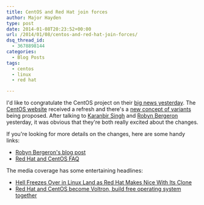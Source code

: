 ```yaml
---
title: CentOS and Red Hat join forces
author: Major Hayden
type: post
date: 2014-01-08T20:23:52+00:00
url: /2014/01/08/centos-and-red-hat-join-forces/
dsq_thread_id:
  - 3678898144
categories:
  - Blog Posts
tags:
  - centos
  - linux
  - red hat

---
```

I'd like to congratulate the CentOS project on their [big news yesterday][1]. The [CentOS website][2] received a refresh and there's a [new concept of variants][3] being proposed. After talking to [Karanbir Singh][4] and [Robyn Bergeron][5] yesterday, it was obvious that they're both really excited about the changes.

If you're looking for more details on the changes, here are some handy links:

  * [Robyn Bergeron's blog post][6]
  * [Red Hat and CentOS FAQ][7]

The media coverage has some entertaining headlines:

  * [Hell Freezes Over in Linux Land as Red Hat Makes Nice With Its Clone][8]
  * [Red Hat and CentOS become Voltron, build free operating system together][9]

 [1]: http://lists.centos.org/pipermail/centos-announce/2014-January/020100.html
 [2]: https://www.centos.org/
 [3]: https://www.centos.org/variants/
 [4]: http://wiki.centos.org/KaranbirSingh
 [5]: https://fedoraproject.org/wiki/User:Rbergero
 [6]: http://networkedblogs.com/SDdaz
 [7]: http://community.redhat.com/centos-faq/
 [8]: http://www.wired.com/wiredenterprise/2014/01/redhat-centos/
 [9]: http://arstechnica.com/information-technology/2014/01/red-hat-and-centos-become-voltron-build-free-operating-system-together/
